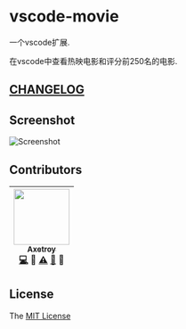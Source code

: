 # vscode-movie

一个vscode扩展.

在vscode中查看热映电影和评分前250名的电影.

## [CHANGELOG](https://github.com/axetroy/vscode-movie/blob/master/CHANGELOG.md)

## Screenshot

![Screenshot](https://github.com/axetroy/vscode-movie/raw/master/screenshot.png)

## Contributors

<!-- ALL-CONTRIBUTORS-LIST:START - Do not remove or modify this section -->

| [<img src="https://avatars1.githubusercontent.com/u/9758711?v=3" width="100px;"/><br /><sub>Axetroy</sub>](http://axetroy.github.io)<br />[💻](https://github.com/axetroy/vscode-movie/commits?author=axetroy) 🔌 [⚠️](https://github.com/axetroy/vscode-movie/commits?author=axetroy) [🐛](https://github.com/axetroy/vscode-movie/issues?q=author%3Aaxetroy) 🎨 |
| :---------------------------------------------------------------------------------------------------------------------------------------------------------------------------------------------------------------------------------------------------------------------------------------------------------------------------------------------------------------------------: |


<!-- ALL-CONTRIBUTORS-LIST:END -->

## License

The [MIT License](https://github.com/axetroy/vscode-movie/blob/master/LICENSE)
